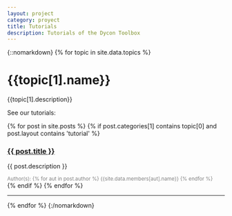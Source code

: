 ```yaml
---
layout: project
category: proyect
title: Tutorials
description: Tutorials of the Dycon Toolbox
---
```


{::nomarkdown}
  {% for topic in site.data.topics %}
    <h1>{{topic[1].name}}</h1>
    <p>{{topic[1].description}}</p>
    <p>See our tutorials:</p>
        {% for post in site.posts %}
          {% if post.categories[1] contains topic[0] and post.layout contains 'tutorial' %}
              <div class="post-preview shadowbox">
                <a href="{{ post.url | prepend: site.baseurl }}" class="display-block">
                  <h3 class="post-title"> {{ post.title }} </h3>
                </a>
                  <p class="post-subtitle">
                    {{ post.description }}
                  </p>
                  <small style="color:grey">
                    Author(s):
                    {% for aut in post.author %}
                      {{site.data.members[aut].name}}
                    {% endfor %}
                  </small>
                  <!--p>
                    {{post.date | date: "%B %-d, %Y" }}
                  </p-->
              </div>
          {% endif %}
        {% endfor %}
    <hr>
  {% endfor %}
{:/nomarkdown}



